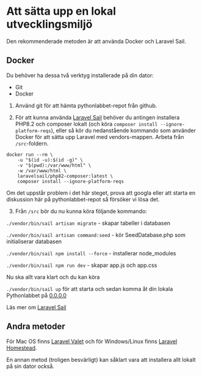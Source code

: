 # Att sätta upp en lokal utvecklingsmiljö
Den rekommenderade metoden är att använda Docker och Laravel Sail. 

## Docker

Du behöver ha dessa två verktyg installerade på din dator:
* Git
* Docker

1. Använd git för att hämta pythonlabbet-repot från github. 

2. För att kunna använda [Laravel Sail](https://laravel.com/docs/10.x/sail#installing-sail-into-existing-applications) behöver du antingen installera PHP8.2 och composer lokalt (och köra `composer install --ignore-platform-reqs`), eller så kör du nedanstående kommando som använder Docker för att sätta upp Laravel med vendors-mappen. Arbeta från `/src`-foldern.

```
docker run --rm \
    -u "$(id -u):$(id -g)" \
    -v "$(pwd):/var/www/html" \
    -w /var/www/html \
    laravelsail/php82-composer:latest \
    composer install --ignore-platform-reqs
```

Om det uppstår problem i det här steget, prova att googla eller att starta en diskussion här på pythonlabbet-repot så försöker vi lösa det.

3. Från `/src` bör du nu kunna köra följande kommando:

```./vendor/bin/sail artisan migrate``` - skapar tabeller i databasen

```./vendor/bin/sail artisan command:seed``` - kör SeedDatabase.php som initialiserar databasen

```./vendor/bin/sail npm install --force``` - installerar node_modules

```./vendor/bin/sail npm run dev``` - skapar app.js och app.css

Nu ska allt vara klart och du kan köra

```./vendor/bin/sail up``` för att starta och sedan komma åt din lokala Pythonlabbet på [0.0.0.0](http://0.0.0.0)

Läs mer om [Laravel Sail](https://laravel.com/docs/8.x/sail)

## Andra metoder
För Mac OS finns [Laravel Valet](https://laravel.com/docs/8.x/valet) och för Windows/Linux finns [Laravel Homestead](https://laravel.com/docs/8.x/homestead).

En annan metod (troligen besvärligt) kan såklart vara att installera allt lokalt på sin dator också.